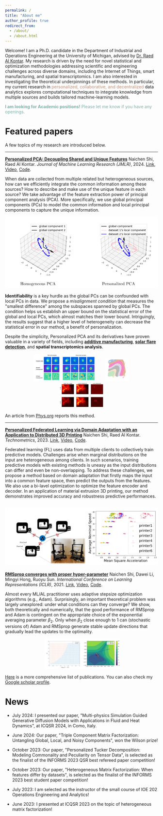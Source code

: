 ```yaml
---
permalink: /
title: "About me"
author_profile: true
redirect_from: 
  - /about/
  - /about.html
---
```




Welcome! I am a Ph.D. candidate in the Department of Industrial and Operations Engineering at the University of Michigan, advised by [Dr. Raed Al Kontar](https://alkontar.engin.umich.edu/). My research is driven by the need for novel statistical and optimization methodologies addressing scientific and engineering challenges across diverse domains, including the Internet of Things, smart manufacturing, and spatial transcriptomics. I am also interested in investigating the theoretical underpinnings of these methods. In particular, my current research in <span style="color:#bf8f78">personalized, collaborative, and decentralized</span> data analytics explores computational techniques to integrate knowledge from multiple sources and builds tailored machine-learning models.  

<span style="color:#7bb3a9">**I am looking for Academic positions!** Please let me know if you have any openings.</span>

Featured papers
======
A few topics of my research are introduced below.

---

<ins>**Personalized PCA: Decoupling Shared and Unique Features**</ins> 
Naichen Shi, Raed Al Kontar. *Journal of Machine Learning Research (JMLR)*, 2024. [Link](https://www.jmlr.org/papers/v25/22-0810.html), [Video](https://www.youtube.com/watch?v=9XWY745ZFPM), [Code](https://github.com/UMDataScienceLab/Personalized_PCA).

When data are collected from multiple related but heterogeneous sources, how can we efficiently integrate the common information among these sources? How to describe and make use of the unique feature in each source? We take advantage of the feature extraction power of principal component analysis (PCA). More specifically, we use global principal components (PCs) to model the common information and local principal components to capture the unique information.  

![Personalized PCA](./images/perpca.png)

**Identifiability** is a key hurdle as the global PCs can be confounded with local PCs in data. We propose a *misalignment condition* that measures the "smallest difference" among the subspaces spanned by global PCs. The condition helps us establish an upper bound on the statistical error of the global and local PCs, which almost matches their lower bound. Intriguingly, the results suggest that a higher level of heterogeneity can decrease the statistical error in our method, a benefit of personalization.  

Despite the simplicity, Personalized PCA and its derivatives have proven valuable in a variety of fields, including [**additive manufacturing**](https://www.sciencedirect.com/science/article/abs/pii/S0278612524000694), [**solar flare detection**](https://arxiv.org/pdf/2309.03439), and **spatial transcriptomics analysis**.

<p align="center">
  <img src="images/3dprinting.png" alt="3D printing" width="200" style="display: inline-block; margin: 0 10px;"/>
  <img src="images/srt.png" alt="Spatial transcriptomics" width="80" style="display: inline-block; margin: 0 10px;"/>
  <img src="images/solarflare.png" alt="Solar flare" width="150" style="display: inline-block; margin: 0 10px;"/>
</p>

An article from [Phys.org](https://phys.org/news/2024-03-statistical-tool-distinguish-unique-features.html) reports this method.

---

<ins>**Personalized Federated Learning via Domain Adaptation with an Application to Distributed 3D Printing**</ins> 
Naichen Shi, Raed Al Kontar. *Technometrics*, 2023. [Link](https://www.tandfonline.com/doi/abs/10.1080/00401706.2022.2157882?journalCode=utch20), [Video](https://www.youtube.com/watch?v=wOV8ZwdHgJ0), [Code](https://github.com/UMDataScienceLab/Personalized_FL_with_DA).

Federated learning (FL) uses data from multiple clients to collectively train predictive models. Challenges arise when marginal distributions on the input are heterogeneous among clients. In such scenarios, training predictive models with existing methods is uneasy as the input distributions can differ and even be non-overlapping.  To address these challenges, we propose a method based on domain adaptation that firstly maps the input into a common feature space, then predict the outputs from the features. We also use a bi-lavel optimization to optimize the feature encoder and decoder. In an application of material extrusion 3D printing, our method demonstrates improved accuracy and robustness predictive performances.

![3D printing examples](./images/pflda.png)
---

<ins>**RMSprop converges with proper hyper-parameter**</ins>
Naichen Shi, Dawei Li, Mingyi Hong, Ruoyu Sun. *International Conference on Learning Representations (ICLR)*, 2021. [Link](https://openreview.net/forum?id=3UDSdyIcBDA), [Video](https://iclr.cc/virtual/2021/spotlight/3415), [Code](https://github.com/soundsinteresting/RMSprop).


Almost every ML/AL practitioner uses adaptive stepsize optimization algorithms (e.g., Adam). Surprisingly, an important theoretical problem was largely unexplored: under what conditions can they converge? We show, both theoretically and numerically, that the good performance of RMSprop and Adam is contingent on the appropriate choice of the exponential averaging parameter $\beta_2$. Only when $\beta_2$ close enough to 1 can (stochastic versions of) Adam and RMSprop generate stable update directions that gradually lead the updates to the optimality. 

<p align="center">
  <img src="images/adamconverge.png" alt="Adam updates" width="250" style="display: inline-block; margin: 0 10px;"/>

</p>

[Here](https://naichenshi.github.io/publications/) is a more comprehensive list of publications. You can also check my [Google scholar profile](https://scholar.google.com/citations?user=9DVanY4AAAAJ&hl=en).

News
======
- July 2024: I presented our paper,  "Multi-physics Simulation Guided Generative Diffusion Models with Applications in Fluid and Heat Dynamics", at ICQSR 2024, in Como, Italy.

- June 2024: Our paper, "Triple Component Matrix Factorization: Untangling Global, Local, and Noisy Components", won the Wilson prize!

- October 2023: Our paper, "Personalized Tucker Decomposition: Modeling Commonality and Peculiarity on Tensor Data",  is selected as the finalist of the INFORMS 2023 QSR best refereed paper competition!

- October 2023: Our paper, "Heterogeneous Matrix Factorization: When features differ by datasets", is selected as the finalist of the INFORMS 2023 best student paper competition!

- July 2023: I am selected as the instructor of the small course of IOE 202 Operations Engineering and Analytics!

- June 2023: I presented at ICQSR 2023 on the topic of heterogeneous matrix factorization!

